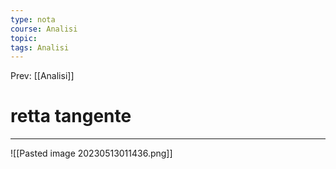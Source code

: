 ```yaml
---
type: nota
course: Analisi
topic: 
tags: Analisi
---
```


Prev: [[Analisi]]

# retta tangente
---
![[Pasted image 20230513011436.png]]